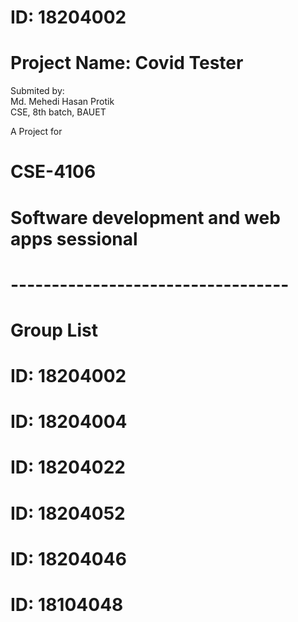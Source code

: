 # ID: 18204002
# Project Name: Covid Tester

Submited by: <br/>
Md. Mehedi Hasan Protik <br/>
CSE, 8th batch, BAUET <br/>


A Project for 
# CSE-4106
# Software development and web apps sessional

# ----------------------------------
# Group List
# ID: 18204002
# ID: 18204004
# ID: 18204022
# ID: 18204052
# ID: 18204046
# ID: 18104048
